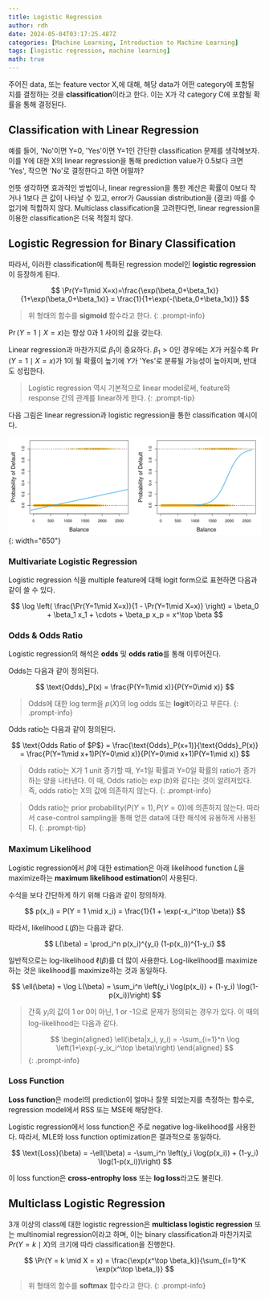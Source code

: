 ```yaml
---
title: Logistic Regression
author: rdh
date: 2024-05-04T03:17:25.487Z
categories: [Machine Learning, Introduction to Machine Learning]
tags: [logistic regression, machine learning]
math: true
---
```


주어진 data, 또는 feature vector X,에 대해, 해당 data가 어떤 category에 포함될 지를 결정하는 것을 **classification**이라고 한다. 이는 X가 각 category C에 포함될 확률을 통해 결정된다.

## Classification with Linear Regression
예를 들어, 'No'이면 Y=0, 'Yes'이면 Y=1인 간단한 classification 문제를 생각해보자. 이를 Y에 대한 X의 linear regression을 통해 prediction value가 0.5보다 크면 'Yes', 작으면 'No'로 결정한다고 하면 어떨까?

언뜻 생각하면 효과적인 방법이나, linear regression을 통한 계산은 확률이 0보다 작거나 1보다 큰 값이 나타날 수 있고, error가 Gaussian distribution을 (결코) 따를 수 없기에 적합하지 않다. Multiclass classification을 고려한다면, linear regression을 이용한 classification은 더욱 적절치 않다.

## Logistic Regression for Binary Classification
따라서, 이러한 classification에 특화된 regression model인 **logistic regression**이 등장하게 된다.

$$
\Pr(Y=1\mid X=x)=\frac{\exp(\beta_0+\beta_1x)}{1+\exp(\beta_0+\beta_1x)} = \frac{1}{1+\exp(-(\beta_0+\beta_1x))}
$$

> 위 형태의 함수를 **sigmoid** 함수라고 한다.
{: .prompt-info}

$\Pr(Y=1\mid X=x)$는 항상 0과 1 사이의 값을 갖는다. 

Linear regression과 마찬가지로 $\beta_1$이 중요하다. $\beta_1>0$인 경우에는 $X$가 커질수록 $\Pr(Y=1\mid X=x)$가 1이 될 확률이 높기에 $Y$가 'Yes'로 분류될 가능성이 높아지며, 반대도 성립한다.

> Logistic regression 역시 기본적으로 linear model로써, feature와 response 간의 관계를 linear하게 한다.
{: .prompt-tip}

다음 그림은 linear regression과 logistic regression을 통한 classification 예시이다.

![](/assets/img/logistic-regression-01.png){: width="650"}

### Multivariate Logistic Regression
Logistic regression 식을 multiple feature에 대해 logit form으로 표현하면 다음과 같이 쓸 수 있다.

$$
\log \left( \frac{\Pr(Y=1\mid X=x)}{1 - \Pr(Y=1\mid X=x)} \right) = \beta_0 + \beta_1 x_1 + \cdots + \beta_p x_p = x^\top \beta
$$

### Odds & Odds Ratio
Logistic regression의 해석은 **odds** 및 **odds ratio**를 통해 이루어진다.

Odds는 다음과 같이 정의된다.

$$
\text{Odds}_P(x) = \frac{P(Y=1\mid x)}{P(Y=0\mid x)}
$$

> Odds에 대한 log term을 $p(X)$의 log odds 또는 **logit**이라고 부른다.
{: .prompt-info}

Odds ratio는 다음과 같이 정의된다.

$$
\text{Odds Ratio of $P$} 
= \frac{\text{Odds}_P(x+1)}{\text{Odds}_P(x)} 
= \frac{P(Y=1\mid x+1)P(Y=0\mid x)}{P(Y=0\mid x+1)P(Y=1\mid x)}
$$

> Odds ratio는 X가 1 unit 증가할 때, Y=1일 확률과 Y=0일 확률의 ratio가 증가하는 양을 나타낸다. 이 때, Odds ratio는 $\exp(b)$와 같다는 것이 알려져있다. 즉, odds ratio는 X의 값에 의존하지 않는다.
{: .prompt-info}

> Odds ratio는 prior probability($P(Y=1), P(Y=0)$)에 의존하지 않는다. 따라서 case-control sampling을 통해 얻은 data에 대한 해석에 유용하게 사용된다.
{: .prompt-tip}


### Maximum Likelihood
Logistic regression에서 $\beta$에 대한 estimation은 아래 likelihood function $L$을 maximize하는 **maximum likelihood estimation**이 사용된다.

수식을 보다 간단하게 하기 위해 다음과 같이 정의하자.

$$
p(x_i) = P(Y = 1 \mid x_i) = \frac{1}{1 + \exp(-x_i^\top \beta)}
$$


따라서, likelihood $L(\beta)$는 다음과 같다.

$$
L(\beta) = \prod_i^n p(x_i)^{y_i} (1-p(x_i))^{1-y_i}
$$

일반적으로는 log-likelihood $\ell(\beta)$를 더 많이 사용한다. Log-likelihood를 maximize하는 것은 likelihood를 maximize하는 것과 동일하다.

$$
\ell(\beta) = \log L(\beta) = \sum_i^n \left(y_i \log(p(x_i)) + (1-y_i) \log(1-p(x_i))\right)
$$

> 간혹 $y_i$의 값이 1 or 0이 아닌, 1 or -1으로 문제가 정의되는 경우가 있다. 이 때의 log-likelihood는 다음과 같다.
>
> $$
\begin{aligned}
\ell(\beta|x_i, y_i) = -\sum_{i=1}^n \log \left(1+\exp(-y_ix_i^\top \beta)\right)
\end{aligned}
> $$
{: .prompt-info}

### Loss Function
**Loss function**은 model의 prediction이 얼마나 잘못 되었는지를 측정하는 함수로, regression model에서 RSS 또는 MSE에 해당한다.

Logistic regression에서 loss function은 주로 negative log-likelihood를 사용한다. 따라서, MLE와 loss function optimization은 결과적으로 동일하다.

$$
\text{Loss}(\beta) = -\ell(\beta) = -\sum_i^n \left(y_i \log(p(x_i)) + (1-y_i) \log(1-p(x_i))\right)
$$

이 loss function은 **cross-entrophy loss** 또는 **log loss**라고도 불린다. 

## Multiclass Logistic Regression
3개 이상의 class에 대한 logistic regression은 **multiclass logistic regression** 또는 multinomial regression이라고 하며, 이는 binary classification과 마찬가지로 $Pr(Y=k\mid X)$의 크기에 따라 classification을 진행한다.

$$
\Pr(Y = k \mid X = x) = \frac{\exp(x^\top \beta_k)}{\sum_{l=1}^K \exp(x^\top \beta_l)}
$$

> 위 형태의 함수를 **softmax** 함수라고 한다.
{: .prompt-info}